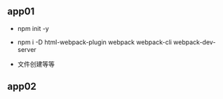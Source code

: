 ## app01

- npm init -y

- npm i -D html-webpack-plugin webpack webpack-cli webpack-dev-server

- 文件创建等等

## app02
